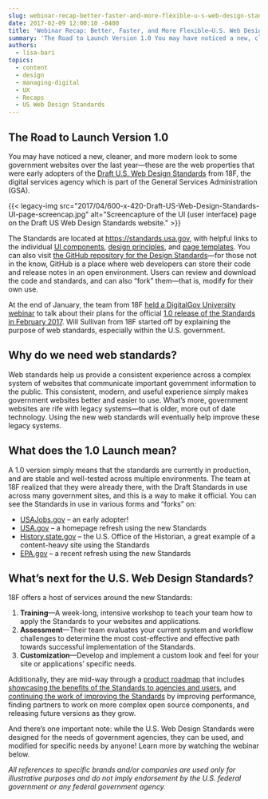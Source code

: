 ```yaml
---
slug: webinar-recap-better-faster-and-more-flexible-u-s-web-design-standards-update
date: 2017-02-09 12:00:10 -0400
title: 'Webinar Recap: Better, Faster, and More Flexible—U.S. Web Design Standards Update'
summary: 'The Road to Launch Version 1.0 You may have noticed a new, cleaner, and more modern look to some government websites over the last year&mdash;these are the web properties that were early adopters of the Draft U.S. Web Design Standards from 18F, the digital services agency which is part of the General Services Administration (GSA).'
authors:
  - lisa-bari
topics:
  - content
  - design
  - managing-digital
  - UX
  - Recaps
  - US Web Design Standards
---
```


## The Road to Launch Version 1.0

You may have noticed a new, cleaner, and more modern look to some government websites over the last year—these are the web properties that were early adopters of the [Draft U.S. Web Design Standards](https://standards.usa.gov/) from 18F, the digital services agency which is part of the General Services Administration (GSA).

{{< legacy-img src="2017/04/600-x-420-Draft-US-Web-Design-Standards-UI-page-screencap.jpg" alt="Screencapture of the UI (user interface) page on the Draft US Web Design Standards website." >}}

The Standards are located at <https://standards.usa.gov>, with helpful links to the individual [UI components](https://standards.usa.gov/components/), [design principles](https://standards.usa.gov/design-principles/), and [page templates](https://standards.usa.gov/page-templates/). You can also visit [the GitHub repository for the Design Standards](https://github.com/18F/web-design-standards)—for those not in the know, GitHub is a place where web developers can store their code and release notes in an open environment. Users can review and download the code and standards, and can also “fork” them—that is, modify for their own use.

At the end of January, the team from 18F [held a DigitalGov University webinar](https://www.youtube.com/watch?v=VUPbn1phbxk) to talk about their plans for the official [1.0 release of the Standards in February 2017](https://standards.usa.gov/whats-new/releases/#version-1-0-0). Will Sullivan from 18F started off by explaining the purpose of web standards, especially within the U.S. government.

## Why do we need web standards?

Web standards help us provide a consistent experience across a complex system of websites that communicate important government information to the public. This consistent, modern, and useful experience simply makes government websites better and easier to use. What’s more, government websites are rife with legacy systems—that is older, more out of date technology. Using the new web standards will eventually help improve these legacy systems.

## What does the 1.0 Launch mean?

A 1.0 version simply means that the standards are currently in production, and are stable and well-tested across multiple environments. The team at 18F realized that they were already there, with the Draft Standards in use across many government sites, and this is a way to make it official. You can see the Standards in use in various forms and “forks” on:

  * [USAJobs.gov](https://www.usajobs.gov/) – an early adopter!
  * [USA.gov](https://www.usa.gov/) – a homepage refresh using the new Standards
  * [History.state.gov](https://history.state.gov/) – the U.S. Office of the Historian, a great example of a content-heavy site using the Standards
  * [EPA.gov](https://www.epa.gov/) – a recent refresh using the new Standards

## What’s next for the U.S. Web Design Standards?

18F offers a host of services around the new Standards:

  1. **Training**—A week-long, intensive workshop to teach your team how to apply the Standards to your websites and applications.
  2. **Assessment**—Their team evaluates your current system and workflow challenges to determine the most cost-effective and effective path towards successful implementation of the Standards.
  3. **Customization**—Develop and implement a custom look and feel for your site or applications’ specific needs.

Additionally, they are mid-way through a [product roadmap](https://standards.usa.gov/whats-new/product-roadmap/) that includes [showcasing the benefits of the Standards to agencies and users](https://standards.usa.gov/whats-new/product-roadmap/#milestone-3), and [continuing the work of improving the Standards](https://standards.usa.gov/whats-new/product-roadmap/#milestone-4) by improving performance, finding partners to work on more complex open source components, and releasing future versions as they grow.

And there’s one important note: while the U.S. Web Design Standards were designed for the needs of government agencies, they can be used, and modified for specific needs by anyone! Learn more by watching the webinar below.



_All references to specific brands and/or companies are used only for illustrative purposes and do not imply endorsement by the U.S. federal government or any federal government agency._